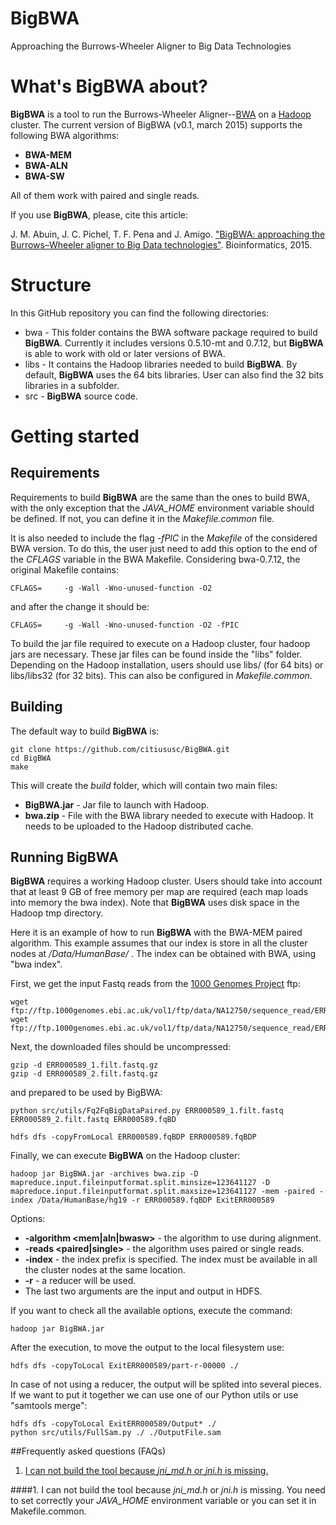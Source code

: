 # BigBWA
Approaching the Burrows-Wheeler Aligner to Big Data Technologies

# What's BigBWA about? #

**BigBWA** is a tool to run the Burrows-Wheeler Aligner--[BWA][1] on a [Hadoop][2] cluster. The current version of BigBWA (v0.1, march 2015) supports the following BWA algorithms:

* **BWA-MEM**
* **BWA-ALN**
* **BWA-SW**

All of them work with paired and single reads.

If you use **BigBWA**, please, cite this article:

J. M. Abuin, J. C. Pichel, T. F. Pena and J. Amigo. ["BigBWA: approaching the Burrows–Wheeler aligner to Big Data technologies"][4]. Bioinformatics, 2015.

# Structure #
In this GitHub repository you can find the following directories:

* bwa - This folder contains the BWA software package required to build **BigBWA**. Currently it includes versions 0.5.10-mt and 0.7.12, but **BigBWA** is able to work with old or later versions of BWA.
* libs - It contains the Hadoop libraries needed to build **BigBWA**. By default, **BigBWA** uses the 64 bits libraries. User can also find the 32 bits libraries in a subfolder.
* src - **BigBWA** source code.

# Getting started #

## Requirements
Requirements to build **BigBWA** are the same than the ones to build BWA, with the only exception that the *JAVA_HOME* environment variable should be defined. If not, you can define it in the *Makefile.common* file. 

It is also needed to include the flag *-fPIC* in the *Makefile* of the considered BWA version. To do this, the user just need to add this option to the end of the *CFLAGS* variable in the BWA Makefile. Considering bwa-0.7.12, the original Makefile contains:

	CFLAGS=		-g -Wall -Wno-unused-function -O2

and after the change it should be:

	CFLAGS=		-g -Wall -Wno-unused-function -O2 -fPIC

To build the jar file required to execute on a Hadoop cluster, four hadoop jars are necessary. These jar files can be found inside the "libs" folder. Depending on the Hadoop installation, users should use libs/ (for 64 bits) or libs/libs32 (for 32 bits). This can also be configured in *Makefile.common*.

## Building
The default way to build **BigBWA** is:

	git clone https://github.com/citiususc/BigBWA.git
	cd BigBWA
	make
		
This will create the *build* folder, which will contain two main files:

* **BigBWA.jar** - Jar file to launch with Hadoop.
* **bwa.zip** - File with the BWA library needed to execute with Hadoop. It needs to be uploaded to the Hadoop distributed cache.

## Running BigBWA ##
**BigBWA** requires a working Hadoop cluster. Users should take into account that at least 9 GB of free memory per map are required (each map loads into memory the bwa index). Note that **BigBWA** uses disk space in the Hadoop tmp directory.

Here it is an example of how to run **BigBWA** with the BWA-MEM paired algorithm. This example assumes that our index is store in all the cluster nodes at */Data/HumanBase/* . The index can be obtained with BWA, using "bwa index".

First, we get the input Fastq reads from the [1000 Genomes Project][3] ftp:

	wget ftp://ftp.1000genomes.ebi.ac.uk/vol1/ftp/data/NA12750/sequence_read/ERR000589_1.filt.fastq.gz
	wget ftp://ftp.1000genomes.ebi.ac.uk/vol1/ftp/data/NA12750/sequence_read/ERR000589_2.filt.fastq.gz
	
Next, the downloaded files should be uncompressed:

	gzip -d ERR000589_1.filt.fastq.gz
	gzip -d ERR000589_2.filt.fastq.gz
	
and prepared to be used by BigBWA:

	python src/utils/Fq2FqBigDataPaired.py ERR000589_1.filt.fastq ERR000589_2.filt.fastq ERR000589.fqBD

	hdfs dfs -copyFromLocal ERR000589.fqBDP ERR000589.fqBDP
	
Finally, we can execute **BigBWA** on the Hadoop cluster:

	hadoop jar BigBWA.jar -archives bwa.zip -D mapreduce.input.fileinputformat.split.minsize=123641127 -D mapreduce.input.fileinputformat.split.maxsize=123641127 -mem -paired -index /Data/HumanBase/hg19 -r ERR000589.fqBDP ExitERR000589

Options:
* **-algorithm \<mem|aln|bwasw\>** - the algorithm to use during alignment.
* **-reads \<paired|single\>** - the algorithm uses paired or single reads.
* **-index** - the index prefix is specified. The index must be available in all the cluster nodes at the same location.
* **-r** - a reducer will be used.
* The last two arguments are the input and output in HDFS.

If you want to check all the available options, execute the command:

	hadoop jar BigBWA.jar

After the execution, to move the output to the local filesystem use: 

	hdfs dfs -copyToLocal ExitERR000589/part-r-00000 ./
	
In case of not using a reducer, the output will be splited into several pieces. If we want to put it together we can use one of our Python utils or use "samtools merge":

	hdfs dfs -copyToLocal ExitERR000589/Output* ./
	python src/utils/FullSam.py ./ ./OutputFile.sam
	
##Frequently asked questions (FAQs)

1. [I can not build the tool because *jni_md.h* or *jni.h* is missing.](#building1)

####<a name="building1"></a>1. I can not build the tool because *jni_md.h* or *jni.h* is missing.
You need to set correctly your *JAVA_HOME* environment variable or you can set it in Makefile.common.

[1]: https://github.com/lh3/bwa
[2]: https://hadoop.apache.org/
[3]: http://www.1000genomes.org/
[4]: http://dx.doi.org/10.1093%2Fbioinformatics%2Fbtv506
